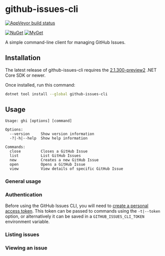 # github-issues-cli

[![AppVeyor build status][appveyor-badge]](https://ci.appveyor.com/project/jerriep/github-issues-cli/branch/master)

[appveyor-badge]: https://img.shields.io/appveyor/ci/jerriep/github-issues-cli/master.svg?label=appveyor&style=flat-square

[![NuGet][main-nuget-badge]][main-nuget] [![MyGet][main-myget-badge]][main-myget]

[main-nuget]: https://www.nuget.org/packages/github-issues-cli/
[main-nuget-badge]: https://img.shields.io/nuget/v/github-issues-cli.svg?style=flat-square&label=nuget
[main-myget]: https://www.myget.org/feed/github-issues-cli/package/nuget/github-issues-cli
[main-myget-badge]: https://img.shields.io/www.myget/github-issues-cli/vpre/github-issues-cli.svg?style=flat-square&label=myget


A simple command-line client for managing GitHub Issues.

## Installation

The latest release of github-issues-cli requires the [2.1.300-preview2](https://www.microsoft.com/net/download/dotnet-core/sdk-2.1.300-preview2) .NET Core SDK or newer.

Once installed, run this command:

```bash
dotnet tool install --global github-issues-cli
```

## Usage

```text
Usage: ghi [options] [command]

Options:
  --version     Show version information
  -?|-h|--help  Show help information

Commands:
  close         Closes a GitHub Issue
  list          List GitHub Issues
  new           Creates a new GitHub Issue
  open          Opens a GitHub Issue
  view          View details of specific GitHub Issue
```

### General usage

### Authentication

Before using the GitHub Issues CLI, you will need to [create a personal access token](https://help.github.com/articles/creating-a-personal-access-token-for-the-command-line/). This token can be passed to commands using the `-t|--token` option, or alternatively it can be saved in a `GITHUB_ISSUES_CLI_TOKEN` environment variable.

### Listing issues

### Viewing an issue